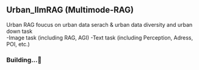 ## Urban_llmRAG (Multimode-RAG)
Urban RAG foucus on urban data serach & urban data diversity and urban down task  
-Image task (including RAG, AGI)
-Text task (including Perception, Adress, POI, etc.)  
### Building...🤗
